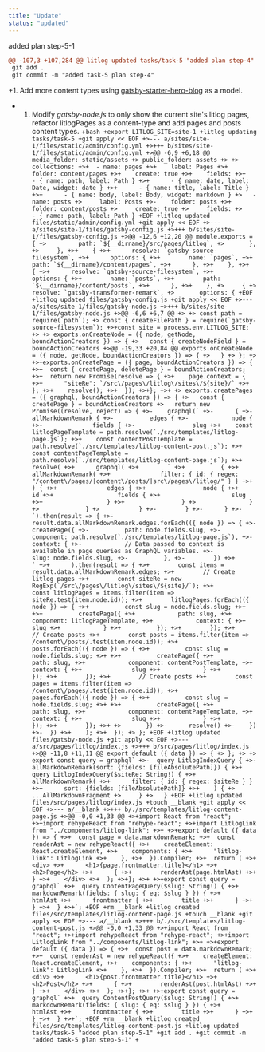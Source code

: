 ```yaml
---
title: "Update"
status: "updated"
---
```

added plan step-5-1
```diff
@@ -107,3 +107,284 @@ litlog updated tasks/task-5 "added plan step-4"
 git add .
 git commit -m "added task-5 plan step-4"
 ```
+1. Add more content types using [gatsby-starter-hero-blog](https://github.com/greglobinski/gatsby-starter-hero-blog) as a model.
+   1. Modify *gatsby-node.js* to only show the current site's litlog pages, refactor litlogPages as a content-type and add pages and posts content types.
+```bash
+export LITLOG_SITE=site-1
+litlog updating tasks/task-5
+git apply << EOF
+>--- a/sites/site-1/files/static/admin/config.yml
+>+++ b/sites/site-1/files/static/admin/config.yml
+>@@ -6,9 +6,18 @@ media_folder: static/assets
+> public_folder: assets
+>
+> collections:
+>+  - name: pages
+>+    label: Pages
+>+    folder: content/pages
+>+    create: true
+>+    fields:
+>+      - { name: path, label: Path }
+>+      - { name: date, label: Date, widget: date }
+>+      - { name: title, label: Title }
+>+      - { name: body, label: Body, widget: markdown }
+>   - name: posts
+>     label: Posts
+>-    folder: posts
+>+    folder: content/posts
+>     create: true
+>     fields:
+>       - { name: path, label: Path }
+EOF
+litlog updated files/static/admin/config.yml
+git apply << EOF
+>--- a/sites/site-1/files/gatsby-config.js
+>+++ b/sites/site-1/files/gatsby-config.js
+>@@ -12,6 +12,20 @@ module.exports = {
+>         path: `${__dirname}/src/pages/litlog`,
+>       },
+>     },
+>+    {
+>+      resolve: `gatsby-source-filesystem`,
+>+      options: {
+>+        name: `pages`,
+>+        path: `${__dirname}/content/pages`,
+>+      },
+>+    },
+>+    {
+>+      resolve: `gatsby-source-filesystem`,
+>+      options: {
+>+        name: `posts`,
+>+        path: `${__dirname}/content/posts`,
+>+      },
+>+    },
+>     {
+>       resolve: `gatsby-transformer-remark`,
+>       options: {
+EOF
+litlog updated files/gatsby-config.js
+git apply << EOF
+>--- a/sites/site-1/files/gatsby-node.js
+>+++ b/sites/site-1/files/gatsby-node.js
+>@@ -6,6 +6,7 @@
+>
+> const path = require(`path`);
+> const { createFilePath } = require(`gatsby-source-filesystem`);
+>+const site = process.env.LITLOG_SITE;
+>
+> exports.onCreateNode = ({ node, getNode, boundActionCreators }) => {
+>   const { createNodeField } = boundActionCreators
+>@@ -19,33 +20,84 @@ exports.onCreateNode = ({ node, getNode, boundActionCreators }) => {
+>   }
+> };
+>
+>+exports.onCreatePage = ({ page, boundActionCreators }) => {
+>+  const { createPage, deletePage } = boundActionCreators;
+>+  return new Promise(resolve => {
+>+    page.context = {
+>+      "siteRe": `/src\/pages\/litlog\/sites\/${site}/`
+>+    };
+>+    resolve();
+>+  });
+>+};
+>+
+> exports.createPages = ({ graphql, boundActionCreators }) => {
+>   const { createPage } = boundActionCreators
+>   return new Promise((resolve, reject) => {
+>-    graphql(`
+>-      {
+>-        allMarkdownRemark {
+>-          edges {
+>-            node {
+>-              fields {
+>-                slug
+>+    const litlogPageTemplate = path.resolve(`./src/templates/litlog-page.js`);
+>+    const contentPostTemplate = path.resolve(`./src/templates/litlog-content-post.js`);
+>+    const contentPageTemplate = path.resolve(`./src/templates/litlog-content-page.js`);
+>+    resolve(
+>+      graphql(
+>+        `
+>+          {
+>+            allMarkdownRemark(
+>+              filter: { id: { regex: "/content\/pages/|content\/posts/|src\/pages\/litlog/" } }
+>+            ) {
+>+              edges {
+>+                node {
+>+                  id
+>+                  fields {
+>+                    slug
+>+                  }
+>+                }
+>               }
+>             }
+>           }
+>-        }
+>-      }
+>-    `).then(result => {
+>-      result.data.allMarkdownRemark.edges.forEach(({ node }) => {
+>-        createPage({
+>-          path: node.fields.slug,
+>-          component: path.resolve(`./src/templates/litlog-page.js`),
+>-          context: {
+>-            // Data passed to context is available in page queries as GraphQL variables.
+>-            slug: node.fields.slug,
+>-          },
+>-        })
+>+        `
+>+      ).then(result => {
+>+        const items = result.data.allMarkdownRemark.edges;
+>+        // Create litlog pages
+>+        const siteRe = new RegExp(`/src\/pages\/litlog\/sites\/${site}/`);
+>+        const litlogPages = items.filter(item => siteRe.test(item.node.id));
+>+        litlogPages.forEach(({ node }) => {
+>+          const slug = node.fields.slug;
+>+
+>+          createPage({
+>+            path: slug,
+>+            component: litlogPageTemplate,
+>+            context: {
+>+              slug
+>+            }
+>+          });
+>+        });
+>+        // Create posts
+>+        const posts = items.filter(item => /content\/posts/.test(item.node.id));
+>+        posts.forEach(({ node }) => {
+>+          const slug = node.fields.slug;
+>+
+>+          createPage({
+>+            path: slug,
+>+            component: contentPostTemplate,
+>+            context: {
+>+              slug
+>+            }
+>+          });
+>+        });
+>+        // Create posts
+>+        const pages = items.filter(item => /content\/pages/.test(item.node.id));
+>+        pages.forEach(({ node }) => {
+>+          const slug = node.fields.slug;
+>+
+>+          createPage({
+>+            path: slug,
+>+            component: contentPageTemplate,
+>+            context: {
+>+              slug
+>+            }
+>+          });
+>+        });
+>+
+>       })
+>-      resolve()
+>-    })
+>-  })
+>+    );
+>+  });
+> };
+EOF
+litlog updated files/gatsby-node.js
+git apply << EOF
+>--- a/src/pages/litlog/index.js
+>+++ b/src/pages/litlog/index.js
+>@@ -11,8 +11,11 @@ export default ({ data }) => {
+> };
+>
+> export const query = graphql`
+>-  query LitlogIndexQuery {
+>-    allMarkdownRemark(sort: {fields: [fileAbsolutePath]}) {
+>+  query LitlogIndexQuery($siteRe: String!) {
+>+    allMarkdownRemark(
+>+      filter: { id: { regex: $siteRe } }
+>+      sort: {fields: [fileAbsolutePath]}
+>+    ) {
+>       ...AllMarkdownFragment
+>     }
+>   }
+EOF
+litlog updated files/src/pages/litlog/index.js
+touch __blank
+git apply << EOF
+>--- a/__blank
+>+++ b/./src/templates/litlog-content-page.js
+>@@ -0,0 +1,33 @@
+>+import React from "react";
+>+import rehypeReact from "rehype-react";
+>+import LitlogLink from "../components/litlog-link";
+>+
+>+export default ({ data }) => {
+>+  const page = data.markdownRemark;
+>+  const renderAst = new rehypeReact({
+>+    createElement: React.createElement,
+>+    components: {
+>+      "litlog-link": LitlogLink
+>+    },
+>+  }).Compiler;
+>+  return (
+>+    <div>
+>+      <h1>{page.frontmatter.title}</h1>
+>+      <h2>Page</h2>
+>+      {
+>+        renderAst(page.htmlAst)
+>+      }
+>+    </div>
+>+  );
+>+};
+>+
+>+export const query = graphql`
+>+  query ContentPageQuery($slug: String!) {
+>+    markdownRemark(fields: { slug: { eq: $slug } }) {
+>+      htmlAst
+>+      frontmatter {
+>+        title
+>+      }
+>+    }
+>+  }
+>+`;
+EOF
+rm __blank
+litlog created files/src/templates/litlog-content-page.js
+touch __blank
+git apply << EOF
+>--- a/__blank
+>+++ b/./src/templates/litlog-content-post.js
+>@@ -0,0 +1,33 @@
+>+import React from "react";
+>+import rehypeReact from "rehype-react";
+>+import LitlogLink from "../components/litlog-link";
+>+
+>+export default ({ data }) => {
+>+  const post = data.markdownRemark;
+>+  const renderAst = new rehypeReact({
+>+    createElement: React.createElement,
+>+    components: {
+>+      "litlog-link": LitlogLink
+>+    },
+>+  }).Compiler;
+>+  return (
+>+    <div>
+>+      <h1>{post.frontmatter.title}</h1>
+>+      <h2>Post</h2>
+>+      {
+>+        renderAst(post.htmlAst)
+>+      }
+>+    </div>
+>+  );
+>+};
+>+
+>+export const query = graphql`
+>+  query ContentPostQuery($slug: String!) {
+>+    markdownRemark(fields: { slug: { eq: $slug } }) {
+>+      htmlAst
+>+      frontmatter {
+>+        title
+>+      }
+>+    }
+>+  }
+>+`;
+EOF
+rm __blank
+litlog created files/src/templates/litlog-content-post.js
+litlog updated tasks/task-5 "added plan step-5-1"
+git add .
+git commit -m "added task-5 plan step-5-1"
+```
```